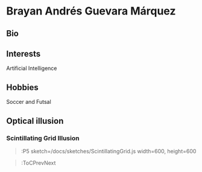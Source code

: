 # Brayan Andrés Guevara Márquez

## Bio

## Interests
Artificial Intelligence

## Hobbies
Soccer and Futsal

## Optical illusion

### Scintillating Grid Illusion

> :P5 sketch=/docs/sketches/ScintillatingGrid.js width=600, height=600



> :ToCPrevNext
